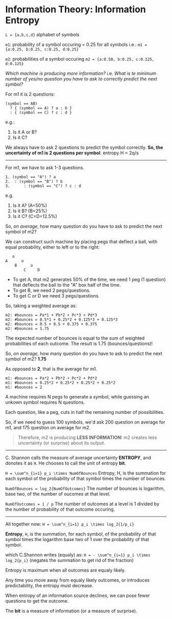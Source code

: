# Information Theory: Information Entropy

`L = {a,b,c,d}` alphabet of symbols

`m1`: probability of a symbol occuring = 0.25 for all symbols i.e.:
`m1 = {a:0.25, b:0.25, c:0.25, d:0.25}`

`m2`: probabilities of a symbol occuring
`m2 = {a:0.50, b:0.25, c:0.125, d:0.125}`

*Which machine is producing more information?*
i.e.
*What is te minimum number of yes/no question you have to ask to correctly predict the next symbol?*

For m1 it is 2 questions:
```
(symbol == AB)
  ? { (symbol == A) ? a : b }
  : { (symbol == C) ? c : d }
```
e.g.:
1. Is it A or B?
2. Is it C?

We always have to ask 2 questions to predict the symbol correctly.
**So, the uncertainty of m1 is 2 questions per symbol**. entropy H = 2q/s

---
For m1, we have to ask 1-3 questions.
```
1. (symbol == "A") ? a 
2.  : (symbol == "B") ? b
3.      : (symbol == "C") ? c : d
```
e.g.
1. Is it A? (A=50%)
2. Is it B? (B=25%)
3. Is it C? (C=D=12.5%)

So, *on average*, how many question do you have to ask to predict the next symbol of m2?

We can construct such machine by placing pegs that deflect a ball, with equal probability, either to left or to the right:

```
   o
A      o
    B      o
        C     D
```

* To get A, that m2 generates 50% of the time, we need 1 peg (1 question) that deflects the ball to the "A" box half of the time.
* To get B, we need 2 pegs/questions.
* To get C or D we need 3 pegs/questions.

So, taking a weighted average as:
```
m2: #bounces = Pa*1 + Pb*2 + Pc*3 + Pd*3
m2: #bounces = 0.5*1 + 0.25*2 + 0.125*3 + 0.125*3
m2: #bounces = 0.5 + 0.5 + 0.375 + 0.375
m2: #bounces = 1.75
```
The expected number of bounces is equal to the sum of weighted probabilities of each outcome.
The result is 1.75 (bounces/questions)!

So, *on average*, how many question do you have to ask to predict the next symbol of m2? **1.75**

As opposed to **2**, that is the average for m1.
```
m1: #bounces = Pa*2 + Pb*2 + Pc*2 + Pd*2
m1: #bounces = 0.25*2 + 0.25*2 + 0.25*2 + 0.25*2
m1: #bounces = 2
```

A machine requires N pegs to generate a symbol, while guessing an unkown symbol requires N questions.

Each question, like a peg, cuts in half the remaining number of possibilities.

So, if we need to guess 100 symbols, we'd ask 200 question on average for m1, and 175 question on average for m2.

> Therefore, m2 is producing **LESS INFORMATION**! m2 creates less uncertainty (or surprise) about its output.

---

C. Shannon calls the measure of average uncertainty **ENTROPY**, and donotes it as `H`. He chooses to call the unit of entropy **bit**.

`H = \sum^n_{i=1} p_i \times NumOfBounces`
Entropy, H, is the summation for each symbol of the probability of that symbol times the number of bounces.

`NumOfBounces = log_2{NumOfOutcomes}`
The number of bounces is logarithm, base two, of the number of oucomes at that level.

`NumOfOutcomes = 1 / p`
The number of outcomes at a level is 1 divided by the number of probability of that outcome occuring.

---

All together now:
`H = \sum^n_{i=1} p_i \times log_2{1/p_i}`

**Entropy**, `H`, is the summation, for each symbol, of the probability of that symbol times the logarithm base two of 1 over the probability of that symbol.


which C.Shannon writes (equaly) as:
`H = - \sum^n_{i=1} p_i \times log_2{p_i}`
(negates the summation to get rid of the fraction)

Entropy is maximum when all outcomes are equaly likely.

Any time you move away from equaly likely outcomes, or introduces predictability, the entropy must decrease.

When entropy of an information source declines, we can pose fewer questions to get the outcome.

The **bit** is a measure of information (or a measure of surprise).


